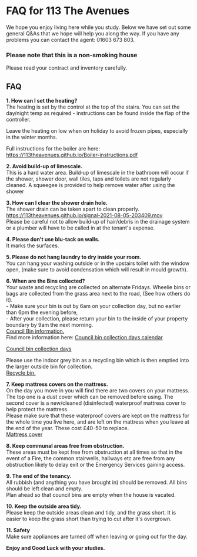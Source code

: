 <h1>FAQ for 113 The Avenues</h1>
<p>We hope you enjoy living here while you study.
Below we have set out some general Q&As that we hope will help you along the way. If you have any problems you can contact the agent: 01603 673 803.</p>

<h3>Please note that this is a non&#8209;smoking house</h3>
<p>Please read your contract and inventory carefully.</p>

<h2>FAQ</h2>

<p><b>1. How can I set the heating?</b><br>
The heating is set by the control at the top of the stairs. You can set the day/night temp as required - instructions can be found inside the flap of the controller.</p>
<p>Leave the heating on low when on holiday to avoid frozen pipes, especially in the winter months.</p>
<p>Full instructions for the boiler are here:<br>
<a href="https://113theavenues.github.io/Boiler-instructions.pdf">https://113theavenues.github.io/Boiler-instructions.pdf</a></p>

<p><b>2. Avoid build-up of limescale.</b><br>
This is a hard water area. Build&#8209;up of limescale in the bathroom will occur if the shower, shower door, wall tiles, taps and toilets are not regularly cleaned. A squeegee is provided to help remove water after using the shower<p>

<p><b>3. How can I clear the shower drain hole.</b><br>
The shower drain can be taken apart to clean properly. <br>
<a href="https://113theavenues.github.io/signal-2021-08-05-203409.mov">https://113theavenues.github.io/signal-2021-08-05-203409.mov</a><br>
Please be careful not to allow build&#8209;up of hair/debris in the drainage system or a plumber will have to be called in at the tenant's expense.</p>

<p><b>4. Please don't use blu&#8209;tack on walls.</b><br>
It marks the surfaces.</p>

<p><b>5. Please do not hang laundry to dry inside your room.</b><br>
You can hang your washing outside or in the upstairs toilet with the window open, (make sure to avoid condensation which will result in mould growth).</p>

<p><b>6. When are the Bins collected?</b><br>
Your waste and recycling are collected on alternate Fridays.
Wheelie bins or bags are collected from the grass area next to the road, (See how others do it).<br>
- Make sure your bin is out by 6am on your collection day, but no earlier than 6pm the evening before,<br>
- After your collection, please return your bin to the inside of your property boundary by 9am the next morning.<br>
<a href="https://www.norwich.gov.uk/info/20001/bins_and_recycling">Council Bin information.</a><br>
Find more information here:
<a href="file:///Users/andypeat/Downloads/W2_Fri.pdf">Council bin collection days calendar</a></p> 
<a href="https://maps.norwich.gov.uk/mynorwich/index.html">Council bin collection days</a></p>
<p>Please use the indoor grey bin as a recycling bin which is then emptied into the larger outside bin for collection.<br>
<a href="https://113theavenues.github.io/bin.jpg">Recycle bin.</a></p>

<p><b>7. Keep mattress covers on the mattress.</b><br>
On the day you move in you will find there are two covers on your mattress.<br> The top one is a dust cover which can be removed before using. The second cover is a new/cleaned (disinfected) waterproof mattress cover to help protect the mattress.<br> Please make sure that these waterproof covers are kept on the mattress for the whole time you live here, and are left on the mattress when you leave at the end of the year. These cost £40-50 to replace.<br>
<a href="https://113theavenues.github.io/mattress.jpg">Mattress cover</a></p>

<p><b>8. Keep communal areas free from obstruction.</b><br>
These areas must be kept free from obstruction at all times so that in the event of a Fire, the common stairwells, hallways etc are free from any obstruction likely to delay exit or the Emergency Services gaining access.</p>

<p><b>9. The end of the tenancy.</b><br>
All rubbish (and anything you have brought in) should be removed. All bins should be left clean and empty.<br>Plan ahead so that council bins are empty when the house is vacated.</p>

<p><b>10. Keep the outside area tidy.</b><br>
Please keep the outside areas clean and tidy, and the grass short. It is easier to keep the grass short than trying to cut after it's overgrown.</p>

<p><b>11. Safety</b><br>
Make sure appliances are turned off when leaving or going out for the day.</p>

<p><b>Enjoy and Good Luck with your studies.</b></p>
